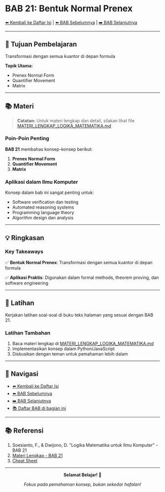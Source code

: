 # BAB 21: Bentuk Normal Prenex

[⬅️ Kembali ke Daftar Isi](../README.md) | [⬅️ BAB Sebelumnya](BAB-20-Tablo-Semantik-Predikat.md) | [➡️ BAB Selanjutnya](BAB-22-Resolusi-Predikat.md)

---

## 📖 Tujuan Pembelajaran

Transformasi dengan semua kuantor di depan formula

**Topik Utama:**
- Prenex Normal Form
- Quantifier Movement
- Matrix

---

## 📚 Materi

> **Catatan:** Untuk materi lengkap dan detail, silakan lihat file [MATERI_LENGKAP_LOGIKA_MATEMATIKA.md](../MATERI_LENGKAP_LOGIKA_MATEMATIKA.md)

### Poin-Poin Penting

**BAB 21** membahas konsep-konsep berikut:

1. **Prenex Normal Form**
2. **Quantifier Movement**
3. **Matrix**

### Aplikasi dalam Ilmu Komputer

Konsep dalam bab ini sangat penting untuk:
- Software verification dan testing
- Automated reasoning systems
- Programming language theory
- Algorithm design dan analysis

---

## 💡 Ringkasan

### Key Takeaways

✅ **Bentuk Normal Prenex**: Transformasi dengan semua kuantor di depan formula

✅ **Aplikasi Praktis**: Digunakan dalam formal methods, theorem proving, dan software engineering

---

## 📝 Latihan

Kerjakan latihan soal-soal di buku teks halaman yang sesuai dengan BAB 21.

### Latihan Tambahan

1. Baca materi lengkap di [MATERI_LENGKAP_LOGIKA_MATEMATIKA.md](../MATERI_LENGKAP_LOGIKA_MATEMATIKA.md#bab-21)
2. Implementasikan konsep dalam Python/JavaScript
3. Diskusikan dengan teman untuk pemahaman lebih dalam

---

## 🔗 Navigasi

- [⬅️ Kembali ke Daftar Isi](../README.md)
- [⬅️ BAB Sebelumnya](BAB-20-Tablo-Semantik-Predikat.md)
- [➡️ BAB Selanjutnya](BAB-22-Resolusi-Predikat.md)
- [📚 Daftar BAB di bagian ini](README.md)

---

## 📚 Referensi

1. Soesianto, F., & Dwijono, D. "Logika Matematika untuk Ilmu Komputer" - BAB 21
2. [Materi Lengkap - BAB 21](../MATERI_LENGKAP_LOGIKA_MATEMATIKA.md)
3. [Cheat Sheet](../CHEAT_SHEET.md)

---

<div align="center">

**Selamat Belajar! 🚀**

*Fokus pada pemahaman konsep, bukan sekedar hafalan!*

</div>
